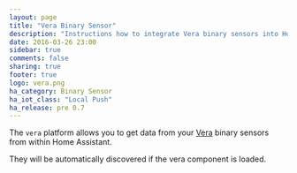 ```yaml
---
layout: page
title: "Vera Binary Sensor"
description: "Instructions how to integrate Vera binary sensors into Home Assistant."
date: 2016-03-26 23:00
sidebar: true
comments: false
sharing: true
footer: true
logo: vera.png
ha_category: Binary Sensor
ha_iot_class: "Local Push"
ha_release: pre 0.7
---
```


The `vera` platform allows you to get data from your [Vera](http://getvera.com/) binary sensors from within Home Assistant.
  
They will be automatically discovered if the vera component is loaded.
